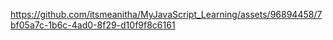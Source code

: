 
https://github.com/itsmeanitha/MyJavaScript_Learning/assets/96894458/7bf05a7c-1b6c-4ad0-8f29-d10f9f8c6161



